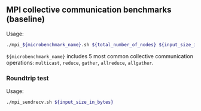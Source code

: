 ## MPI collective communication benchmarks (baseline)

Usage:

```bash
./mpi_${microbenchmark_name}.sh ${total_number_of_nodes} ${input_size_in_bytes}
```

`${microbenchmark_name}` includes 5 most common collective communication operations: `multicast`, `reduce`, `gather`, `allreduce`, `allgather`.

### Roundtrip test

Usage:

```bash
./mpi_sendrecv.sh ${input_size_in_bytes}
```

